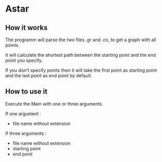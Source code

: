 Astar
=====
How it works
------------
The programm will parse the two files .gr and .co, to get a graph with all points.

It will calculate the shortest path between the starting point and the end point you specify.

If you don't specify points then it will take the first point as starting point and the last point as end point by default.

How to use it
-------------
Execute the Main with one or three arguments.

If one argument :
- file name without extension

If three arguments :
- file name without extension
- starting point
- end point
